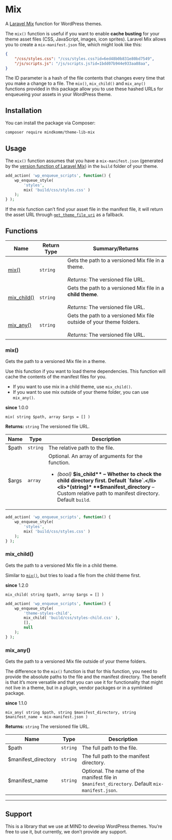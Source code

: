 # Mix

A [Laravel Mix](https://github.com/JeffreyWay/laravel-mix) function for WordPress themes.

The `mix()` function is useful if you want to enable **cache busting** for your theme asset files (CSS, JavaScript, images, icon sprites). Laravel Mix allows you to create a `mix-manifest.json` file, which might look like this:

```json
{
    "/css/styles.css": "/css/styles.css?id=6ed48b0b831e80bd7549",
    "/js/scripts.js": "/js/scripts.js?id=1bdd07b944e933aa88aa",
}
```

The ID parameter is a hash of the file contents that changes every time that you make a change to a file. The `mix()`, `mix_child()` and `mix_any()` functions provided in this package allow you to use these hashed URLs for enqueueing your assets in your WordPress theme.

## Installation

You can install the package via Composer:

```bash
composer require mindkomm/theme-lib-mix
```

## Usage

The `mix()` function assumes that you have a `mix-manifest.json` (generated by the [version function of Laravel Mix](https://github.com/JeffreyWay/laravel-mix/blob/master/docs/versioning.md)) in the `build` folder of your theme.

```php
add_action( 'wp_enqueue_scripts', function() {
    wp_enqueue_style(
        'styles',
        mix( 'build/css/styles.css' )
    );
} );
```

If the mix function can’t find your asset file in the manifest file, it will return the asset URL through [`get_theme_file_uri`](https://developer.wordpress.org/reference/functions/get_theme_file_uri/) as a fallback.

## Functions

| Name | Return Type | Summary/Returns |
| --- | --- | --- |
| [mix()](#mix) | `string` | Gets the path to a versioned Mix file in a theme.<br><br>*Returns:* The versioned file URL. |
| [mix_child()](#mix_child) | `string` | Gets the path to a versioned Mix file in a **child theme**.<br><br>*Returns:* The versioned file URL. | 
| [mix_any()](#mix_any) | `string` | Gets the path to a versioned Mix file outside of your theme folders.<br><br>*Returns:* The versioned file URL. |

### mix()

Gets the path to a versioned Mix file in a theme.

Use this function if you want to load theme dependencies. This function will cache the contents of the manifest files for you.

- If you want to use mix in a child theme, use `mix_child()`.
- If you want to use mix outside of your theme folder, you can use `mix_any()`.

**since** 1.0.0 

`mix( string $path, array $args = [] )`

**Returns:** `string` The versioned file URL.

| Name | Type | Description                                                                                                                                                                                                                                                         |
| --- | --- |---------------------------------------------------------------------------------------------------------------------------------------------------------------------------------------------------------------------------------------------------------------------|
| $path | `string` | The relative path to the file.                                                                                                                                                                                                                                      |
| $args | `array` | Optional. An array of arguments for the function.<ul><li>*(bool)* **$is_child** – Whether to check the child directory first. Default `false`.</li><li>*(string)* **$manifest_directory** – Custom relative path to manifest directory. Default `build`.</li></ul> |

```php
add_action( 'wp_enqueue_scripts', function() {
    wp_enqueue_style(
        'styles',
        mix( 'build/css/styles.css' )
    );
} );
```

### mix\_child()

Gets the path to a versioned Mix file in a child theme.

Similar to [`mix()`](#mix), but tries to load a file from the child theme first.

**since** 1.2.0

`mix_child( string $path, array $args = [] )`

```php
add_action( 'wp_enqueue_scripts', function() {
	wp_enqueue_style(
		'theme-styles-child',
		mix_child( 'build/css/styles-child.css' ),
		[],
		null
	);
} );
```

### mix\_any()

Gets the path to a versioned Mix file outside of your theme folders.

The difference to the `mix()` function is that for this function, you need to provide the absolute paths to the file and the manifest directory. The benefit is that it’s more versatile and that you can use it for functionality that might not live in a theme, but in a plugin, vendor packages or in a symlinked package.

**since** 1.1.0 

`mix_any( string $path, string $manifest_directory, string $manifest_name = mix-manifest.json )`

**Returns:** `string` The versioned file URL.

| Name | Type | Description |
| --- | --- | --- |
| $path | `string` | The full path to the file. |
| $manifest_directory | `string` | The full path to the manifest directory. |
| $manifest_name | `string` | Optional. The name of the manifest file in `$manifest_directory`. Default `mix-manifest.json`. |

---

## Support

This is a library that we use at MIND to develop WordPress themes. You’re free to use it, but currently, we don’t provide any support. 
